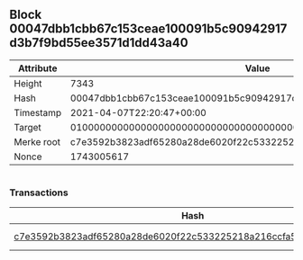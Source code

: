 ## Block 00047dbb1cbb67c153ceae100091b5c90942917d3b7f9bd55ee3571d1dd43a40

Attribute | Value
--- | ---
Height | 7343
Hash | 00047dbb1cbb67c153ceae100091b5c90942917d3b7f9bd55ee3571d1dd43a40
Timestamp | 2021-04-07T22:20:47+00:00
Target | 0100000000000000000000000000000000000000000000000000000000000000
Merke root | c7e3592b3823adf65280a28de6020f22c533225218a216ccfa50e5144101542d
Nonce | 1743005617

```

```

### Transactions

Hash | Amount
--- | ---
[c7e3592b3823adf65280a28de6020f22c533225218a216ccfa50e5144101542d](c7e3592b3823adf65280a28de6020f22c533225218a216ccfa50e5144101542d.md) | 10.00000000 SKEPTI 
